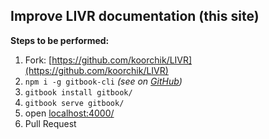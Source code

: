 ## Improve LIVR documentation (this site)

**Steps to be performed:**

1. Fork: [https://github.com/koorchik/LIVR](https://github.com/koorchik/LIVR)
2. `npm i -g gitbook-cli` _(see on [GitHub](https://github.com/GitbookIO/gitbook-cli))_
3. `gitbook install gitbook/`
4. `gitbook serve gitbook/`
5. open [localhost:4000/](#)
6. Pull Request
